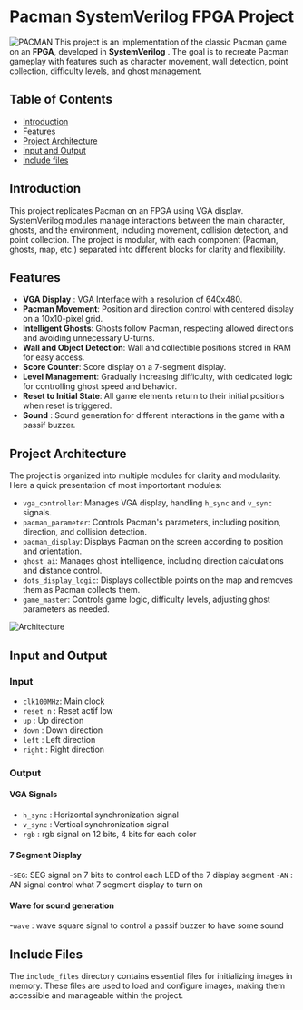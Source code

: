 
# Pacman SystemVerilog FPGA Project
![PACMAN](https://imgur.com/a/ElWfQCZ.png)
This project is an implementation of the classic Pacman game on an **FPGA**, developed in **SystemVerilog** . The goal is to recreate Pacman gameplay with features such as character movement, wall detection, point collection, difficulty levels, and ghost management.

## Table of Contents
- [Introduction](#introduction)
- [Features](#features)
- [Project Architecture](#project-architecture)
- [Input and Output](#input-and-output)
- [Include files](#include-files)



## Introduction

This project replicates Pacman on an FPGA using VGA display. SystemVerilog modules manage interactions between the main character, ghosts, and the environment, including movement, collision detection, and point collection. The project is modular, with each component (Pacman, ghosts, map, etc.) separated into different blocks for clarity and flexibility.


## Features
- **VGA Display** :  VGA Interface with a resolution of 640x480.
- **Pacman Movement**: Position and direction control with centered display on a 10x10-pixel grid.
- **Intelligent Ghosts**: Ghosts follow Pacman, respecting allowed directions and avoiding unnecessary U-turns.
- **Wall and Object Detection**: Wall and collectible positions stored in RAM for easy access.
- **Score Counter**: Score display on a 7-segment display.
- **Level Management**: Gradually increasing difficulty, with dedicated logic for controlling ghost speed and behavior.
- **Reset to Initial State**: All game elements return to their initial positions when reset is triggered.
- **Sound** : Sound generation for different interactions in the game with a passif buzzer.

## Project Architecture

The project is organized into multiple modules for clarity and modularity.
Here a quick presentation of most importortant modules:

- `vga_controller`: Manages VGA display, handling `h_sync` and `v_sync` signals.
- `pacman_parameter`: Controls Pacman's parameters, including position, direction, and collision detection.
- `pacman_display`: Displays Pacman on the screen according to position and orientation.
- `ghost_ai`: Manages ghost intelligence, including direction calculations and distance control.
- `dots_display_logic`: Displays collectible points on the map and removes them as Pacman collects them.
- `game_master`: Controls game logic, difficulty levels, adjusting ghost parameters as needed.

![Architecture](https://imgur.com/a/WRWXUO2.png)

## Input and Output
 ### Input
 - `clk100MHz`: Main clock
 - `reset_n` : Reset actif low
 -  `up` : Up direction
 -  `down` : Down direction
 -  `left` : Left direction
 -  `right` : Right direction
 
 ### Output
 #### VGA Signals
 - `h_sync` : Horizontal synchronization signal 
 - `v_sync` : Vertical synchronization signal
 - `rgb` : rgb signal on 12 bits, 4 bits for each color
 #### 7 Segment Display
 -`SEG`: SEG signal on 7 bits to control each LED of the 7 display segment
 -`AN` : AN signal control what 7 segment display to turn on
 #### Wave for sound generation
 -`wave` : wave square signal to control a passif buzzer to have some sound
## Include Files


The `include_files` directory contains essential files for initializing images in memory. These files are used to load and configure images, making them accessible and manageable within the project.


